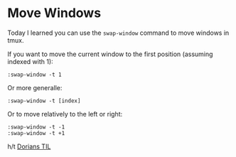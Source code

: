 # Move Windows

Today I learned you can use the `swap-window` command to move windows in tmux.

If you want to move the current window to the first position (assuming indexed
with 1):
```
:swap-window -t 1
```

Or more generalle:
```
:swap-window -t [index]
```

Or to move relatively to the left or right:
```
:swap-window -t -1
:swap-window -t +1
```

h/t [Dorians TIL](https://til.hashrocket.com/posts/6vz1uo5bxv-move-window-tab-in-tmux)

